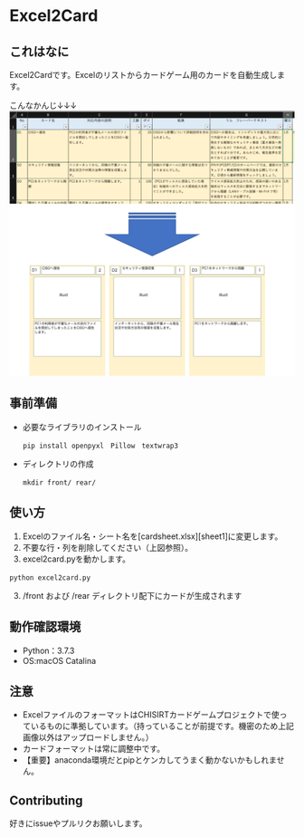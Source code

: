 # Excel2Card

## これはなに
Excel2Cardです。Excelのリストからカードゲーム用のカードを自動生成します。

こんなかんじ↓↓↓
![figure](figure1.png)


## 事前準備
- 必要なライブラリのインストール

  `pip install openpyxl　Pillow　textwrap3 `

- ディレクトリの作成

  `mkdir front/ rear/`


## 使い方
1. Excelのファイル名・シート名を[cardsheet.xlsx][sheet1]に変更します。
2. 不要な行・列を削除してください（上図参照）。
3. excel2card.pyを動かします。

  `python excel2card.py`

3. /front および /rear ディレクトリ配下にカードが生成されます

## 動作確認環境
- Python：3.7.3
- OS:macOS Catalina

## 注意
- ExcelファイルのフォーマットはCHISIRTカードゲームプロジェクトで使っているものに準拠しています。（持っていることが前提です。機密のため上記画像以外はアップロードしません。）
- カードフォーマットは常に調整中です。
- 【重要】anaconda環境だとpipとケンカしてうまく動かないかもしれません。

## Contributing
好きにissueやプルリクお願いします。
